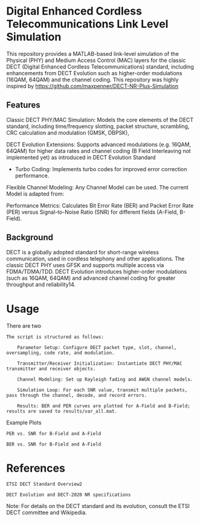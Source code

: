 # Digital Enhanced Cordless Telecommunications Link Level Simulation

This repository provides a MATLAB-based link-level simulation of the Physical (PHY) and Medium Access Control (MAC) layers for the classic DECT (Digital Enhanced Cordless Telecommunications) standard, including enhancements from DECT Evolution such as higher-order modulations (16QAM, 64QAM) and the channel coding.
This repository was highly inspired by https://github.com/maxpenner/DECT-NR-Plus-Simulation

## Features

Classic DECT PHY/MAC Simulation: Models the core elements of the DECT standard, including time/frequency slotting, packet structure, scrambling, CRC calculation and modulation (GMSK, DBPSK),

DECT Evolution Extensions: Supports advanced modulations (e.g. 16QAM, 64QAM) for higher data rates and channel coding (B Field Interleaving not implemented yet) as introduced in DECT Evolution Standard

- Turbo Coding: Implements turbo codes for improved error correction performance.

Flexible Channel Modeling: Any Channel Model can be used. The current Model is adapted from: 

Performance Metrics: Calculates Bit Error Rate (BER) and Packet Error Rate (PER) versus Signal-to-Noise Ratio (SNR) for different fields (A-Field, B-Field).

## Background

DECT is a globally adopted standard for short-range wireless communication, used in cordless telephony and other applications. The classic DECT PHY uses GFSK and supports multiple access via FDMA/TDMA/TDD. DECT Evolution introduces higher-order modulations (such as 16QAM, 64QAM) and advanced channel coding for greater throughput and reliability14.

# Usage

There are two 

    The script is structured as follows:

        Parameter Setup: Configure DECT packet type, slot, channel, oversampling, code rate, and modulation.

        Transmitter/Receiver Initialization: Instantiate DECT PHY/MAC transmitter and receiver objects.

        Channel Modeling: Set up Rayleigh fading and AWGN channel models.

        Simulation Loop: For each SNR value, transmit multiple packets, pass through the channel, decode, and record errors.

        Results: BER and PER curves are plotted for A-Field and B-Field; results are saved to results/var_all.mat.

Example Plots

    PER vs. SNR for B-Field and A-Field

    BER vs. SNR for B-Field and A-Field

# References

    ETSI DECT Standard Overview2

    DECT Evolution and DECT-2020 NR specifications

Note: For details on the DECT standard and its evolution, consult the ETSI DECT committee and Wikipedia.
